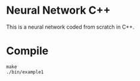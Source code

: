 # Neural Network C++

This is a neural network coded from scratch in C++.

# Compile

```
make
./bin/example1
```
